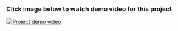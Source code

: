 ### Click image below to watch demo video for this project

[![Project demo video](
https://firebasestorage.googleapis.com/v0/b/githubcontent.appspot.com/o/play_image.jpg?alt=media&token=afb29bac-5238-4ea9-be11-1d44f33eff7d
)](https://firebasestorage.googleapis.com/v0/b/githubcontent.appspot.com/o/WeatherAppDemo.mp4?alt=media&token=57f82126-164f-432d-b42e-ed2b4bec3ab6)
